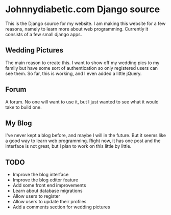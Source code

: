 Johnnydiabetic.com Django source
====================

This is the Django source for my website. I am making this website for a few reasons, namely to learn more about web programming. 
Currently it consists of a few small django apps.

Wedding Pictures
-----
The main reason to create this. I want to show off my wedding pics to my family but have some sort of authentication so only registered users can see them.
So far, this is working, and I even added a little jQuery.

Forum
----
A forum. No one will want to use it, but I just wanted to see what it would take to build one.

My Blog
----
I've never kept a blog before, and maybe I will in the future. But it seems like a good way to learn web programming. Right now,
it has one post and the interface is not great, but I plan to work on this little by little.

TODO
----
* Improve the blog interface
* Improve the blog editor feature
* Add some front end improvements
* Learn about database migrations
* Allow users to register
* Allow users to update their profiles
* Add a comments section for wedding pictures
